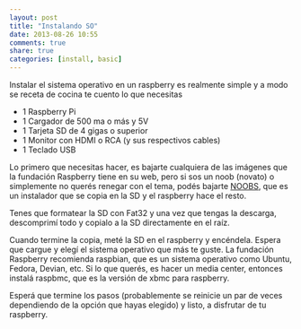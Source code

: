 ```yaml
---
layout: post
title: "Instalando SO"
date: 2013-08-26 10:55
comments: true
share: true
categories: [install, basic]
---
```


Instalar el sistema operativo en un raspberry es realmente simple y a modo se receta de cocina te cuento lo que necesitas

* 1 Raspberry Pi
* 1 Cargador de 500 ma o más y 5V
* 1 Tarjeta SD de 4 gigas o superior
* 1 Monitor con HDMI o RCA (y sus respectivos cables)
* 1 Teclado USB

Lo primero que necesitas hacer, es bajarte cualquiera de las imágenes que la fundación Raspberry tiene en su web, pero si sos un noob (novato) o simplemente no querés renegar con el tema, podés bajarte [NOOBS][noobs], que es un instalador que se copia en la SD y el raspberry hace el resto.

Tenes que formatear la SD con Fat32 y una vez que tengas la descarga, descomprimí todo y copialo a la SD directamente en el raíz.

Cuando termine la copia, meté la SD en el raspberry y encéndela. Espera que cargue y elegí el sistema operativo que más te guste. La fundación Raspberry recomienda raspbian, que es un sistema operativo como Ubuntu, Fedora, Devian, etc. Si lo que querés, es hacer un media center, entonces instalá raspbmc, que es la versión de xbmc para raspberry.

Esperá que termine los pasos (probablemente se reinicie un par de veces dependiendo de la opción que hayas elegido) y listo, a disfrutar de tu raspberry.

[noobs]: http://www.raspberrypi.org/downloads "NOOBS"
